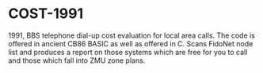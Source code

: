 # COST-1991
1991, BBS telephone dial-up cost evaluation for local area calls. The code is offered in ancient CB86 BASIC as well as offered in C. Scans FidoNet node list and produces a report on those systems which are free for you to call and those which fall into ZMU zone plans.
